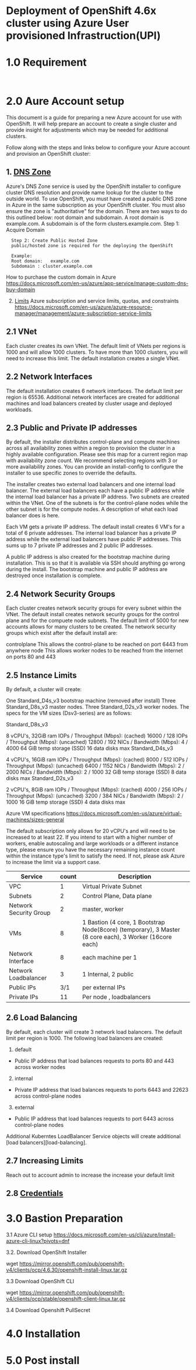# Deployment of OpenShift 4.6x cluster using Azure User provisioned Infrastruction(UPI)



# 1.0 Requirement

```


```

# 2.0 Aure Account setup

This document is a guide for preparing a new Azure account for use with OpenShift. It will help prepare an account to create a single cluster and provide insight for adjustments which may be needed for additional clusters.

Follow along with the steps and links below to configure your Azure account and provision an OpenShift cluster:

## 1. [DNS Zone](dnszone.md)

Azure's DNS Zone service is used by the OpenShift installer to configure cluster DNS resolution and provide name lookup for the cluster to the outside world. To    use OpenShift, you must have created a public DNS zone in Azure in the same subscription as your OpenShift cluster. You must also ensure the zone is              "authoritative" for the domain. There are two ways to do this outlined below: root domain and subdomain. A root domain is example.com. A subdomain is of the form clusters.example.com.
      Step 1: Acquire Domain
      
      Step 2: Create Public Hosted Zone
      public/hosted zone is required for the deploying the OpenShift
      
      Example: 
      Root domain:   example.com
      Subdomain : cluster.example.com
          
How to purchase the custom domain in Azure
https://docs.microsoft.com/en-us/azure/app-service/manage-custom-dns-buy-domain

2. [Limits](limits.md)
Azure subscription and service limits, quotas, and constraints
https://docs.microsoft.com/en-us/azure/azure-resource-manager/management/azure-subscription-service-limits

## 2.1 VNet

Each cluster creates its own VNet. The default limit of VNets per regions is 1000 and will allow 1000 clusters. To have more than 1000 clusters, you will need to increase this limit. The default installation creates a single VNet.

## 2.2 Network Interfaces
The default installation creates 6 network interfaces. The default limit per region is 65536. Additional network interfaces are created for additional machines and load balancers created by cluster usage and deployed workloads.


## 2.3 Public and Private IP addresses

By default, the installer distributes control-plane and compute machines across all availability zones within a region to provision the cluster in a highly available configuration. Please see this map for a current region map with availability zone count. We recommend selecting regions with 3 or more availability zones. You can provide an install-config to configure the installer to use specific zones to override the defaults.

The installer creates two external load balancers and one internal load balancer. The external load balancers each have a public IP address while the internal load balancer has a private IP address. Two subnets are created within the VNet. One of the subnets is for the control-plane nodes while the other subnet is for the compute nodes. A description of what each load balancer does is here.

Each VM gets a private IP address. The default install creates 6 VM's for a total of 6 private addresses. The internal load balancer has a private IP address while the external load balancers have public IP addresses. This sums up to 7 private IP addresses and 2 public IP addresses.

A public IP address is also created for the bootstrap machine during installation. This is so that it is available via SSH should anything go wrong during the install. The bootstrap machine and public IP address are destroyed once installation is complete.

## 2.4 Network Security Groups

Each cluster creates network security groups for every subnet within the VNet. The default install creates network security groups for the control plane and for the compuete node subnets. The default limit of 5000 for new accounts allows for many clusters to be created. The network security groups which exist after the default install are:

controlplane
This allows the control-plane to be reached on port 6443 from anywhere
node
This allows worker nodes to be reached from the internet on ports 80 and 443

## 2.5  Instance Limits

By default, a cluster will create:

One Standard_D4s_v3 bootstrap machine (removed after install)
Three Standard_D8s_v3 master nodes.
Three Standard_D2s_v3 worker nodes.
The specs for the VM sizes (Dsv3-series) are as follows:

Standard_D8s_v3

8 vCPU's, 32GiB ram
IOPs / Throughput (Mbps): (cached) 16000 / 128
IOPs / Throughput (Mbps): (uncached) 12800 / 192
NICs / Bandwidth (Mbps): 4 / 4000
64 GiB temp storage (SSD)
16 data disks max
Standard_D4s_v3

4 vCPU's, 16GiB ram
IOPs / Throughput (Mbps): (cached) 8000 / 512
IOPs / Throughput (Mbps): (uncached) 6400 / 1152
NICs / Bandwidth (Mbps): 2 / 2000
NICs / Bandwidth (Mbps): 2 / 1000
32 GiB temp storage (SSD)
8 data disks max
Standard_D2s_v3

2 vCPU's, 8GiB ram
IOPs / Throughput (Mbps): (cached) 4000 / 256
IOPs / Throughput (Mbps): (uncached) 3200 / 384
NICs / Bandwidth (Mbps): 2 / 1000
16 GiB temp storage (SSD)
4 data disks max

Azure VM specifications https://docs.microsoft.com/en-us/azure/virtual-machines/sizes-general

The default subscription only allows for 20 vCPU's and will need to be increased to at least 22. If you intend to start with a higher number of workers, enable autoscaling and large workloads or a different instance type, please ensure you have the necessary remaining instance count within the instance type's limit to satisfy the need. If not, please ask Azure to increase the limit via a support case.


Service | count | Description
--------|-------|------------
VPC | 1 | Virtual Private Subnet
Subnets | 2 | Control Plane, Data plane
Network Security Group | 2 | master, worker
VMs | 8 | 1 Bastion (4 core, 1 Bootstrap Node(8core) (temporary), 3 Master (8 core each), 3 Worker (16core each)
Network Interface | 8 | each machine per 1
Network Loadbalancer | 3 | 1 Internal, 2 public
Public IPs | 3/1 | per external IPs
Private IPs | 11 | Per node , loadbalancers




## 2.6 Load Balancing

By default, each cluster will create 3 network load balancers. The default limit per region is 1000. The following load balancers are created:

1. default 
  * Public IP address that load balances requests to ports 80 and 443 across worker nodes
2. internal
  * Private IP address that load balances requests to ports 6443 and 22623 across control-plane nodes
3. external
  * Public IP address that load balances requests to port 6443 across control-plane nodes

Additional Kuberntes LoadBalancer Service objects will create additional [load balancers][load-balancing]. 

## 2.7 Increasing Limits

Reach out to account admin to increase the increase your default limit 


## 2.8 [Credentials](credentials.md)




# 3.0 Bastion Preparation
3.1 Azure CLI setup
https://docs.microsoft.com/en-us/cli/azure/install-azure-cli-linux?pivots=dnf

3.2. Download OpenShift Installer

wget https://mirror.openshift.com/pub/openshift-v4/clients/ocp/4.6.30/openshift-install-linux.tar.gz

3.3 Download OpenShift CLI

wget https://mirror.openshift.com/pub/openshift-v4/clients/ocp/stable/openshift-client-linux.tar.gz

3.4 Download Openshift PullSecret

# 4.0 Installation

# 5.0 Post install 
